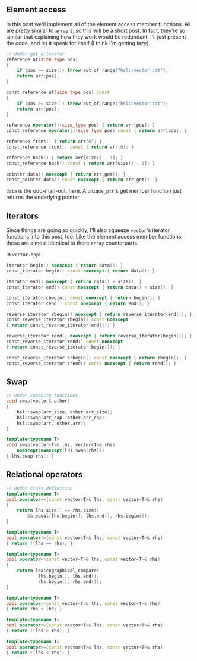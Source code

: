 ## Element access ##

In this post we'll implement all of the element access member functions. All are pretty similar to `array`'s, so this will be a short post. In fact, they're so similar that explaining how they work would be redundant. I'll just present the code, and let it speak for itself (I think I'm getting lazy).

```cpp
// Under get_allocator
reference at(size_type pos)
{
    if (pos >= size()) throw out_of_range("hsl::vector::at");
    return arr[pos];
}

const_reference at(size_type pos) const
{
    if (pos >= size()) throw out_of_range("hsl::vector::at");
    return arr[pos];
}

reference operator[](size_type pos) { return arr[pos]; }
const_reference operator[](size_type pos) const { return arr[pos]; }

reference front() { return arr[0]; }
const_reference front() const { return arr[0]; }

reference back() { return arr[size() - 1]; }
const_reference back() const { return arr[size() - 1]; }

pointer data() noexcept { return arr.get(); }
const_pointer data() const noexcept { return arr.get(); }
```

`data` is the odd-man-out, here. A `unique_ptr`'s get member function just returns the underlying pointer.

## Iterators ##

Since things are going so quickly, I'll also squeeze `vector`'s iterator functions into this post, too. Like the element access member functions, these are almost identical to there `array` counterparts.

In `vector.hpp`:

```cpp
iterator begin() noexcept { return data(); }
const_iterator begin() const noexcept { return data(); }

iterator end() noexcept { return data() + size(); }
const_iterator end() const noexcept { return data() + size(); }

const_iterator cbegin() const noexcept { return begin(); }
const_iterator cend() const noexcept { return end(); }

reverse_iterator rbegin() noexcept { return reverse_iterator(end()); }
const_reverse_iterator rbegin() const noexcept
{ return const_reverse_iterator(end()); }

reverse_iterator rend() noexcept { return reverse_iterator(begin()); }
const_reverse_iterator rend() const noexcept
{ return const_reverse_iterator(begin()); }

const_reverse_iterator crbegin() const noexcept { return rbegin(); }
const_reverse_iterator crend() const noexcept { return rend(); }
```

## Swap ##

```cpp
// Under capacity functions
void swap(vector& other)
{
    hsl::swap(arr_size, other.arr_size);
    hsl::swap(arr_cap, other.arr_cap);
    hsl::swap(arr, other.arr);
}
```

```cpp
template<typename T>
void swap(vector<T>& lhs, vector<T>& rhs)
    noexcept(noexcept(lhs.swap(rhs)))
{ lhs.swap(rhs); }
```

## Relational operators ##

```cpp
// Under class definition
template<typename T>
bool operator==(const vector<T>& lhs, const vector<T>& rhs)
{
    return lhs.size() == rhs.size()
        && equal(lhs.begin(), lhs.end(), rhs.begin());
}

template<typename T>
bool operator!=(const vector<T>& lhs, const vector<T>& rhs)
{ return !(lhs == rhs); }

template<typename T>
bool operator<(const vector<T>& lhs, const vector<T>& rhs)
{
    return lexicographical_compare(
            lhs.begin(), lhs.end(),
            rhs.begin(), rhs.end());
}

template<typename T>
bool operator>(const vector<T>& lhs, const vector<T>& rhs)
{ return rhs < lhs; }

template<typename T>
bool operator<=(const vector<T>& lhs, const vector<T>& rhs)
{ return !(lhs > rhs); }

template<typename T>
bool operator>=(const vector<T>& lhs, const vector<T>& rhs)
{ return !(lhs < rhs); }
```
